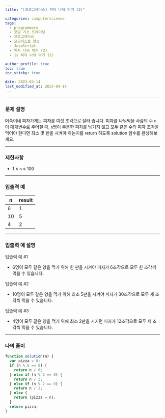 ```yaml
---
title: "[프로그래머스] 피자 나눠 먹기 (2)"

categories: computerscience
tags:
  - programmers
  - 코딩 기초 트레이닝
  - 프로그래머스
  - 코딩테스트 연습
  - JavaScript
  - 피자 나눠 먹기 (2)
  - js 피자 나눠 먹기 (2)

author_profile: true
toc: true
toc_sticky: true

date: 2023-04-14
last_modified_at: 2023-04-14
---
```


---

### 문제 설명

머쓱이네 피자가게는 피자를 여섯 조각으로 잘라 줍니다. 피자를 나눠먹을 사람의 수 `n`이 매개변수로 주어질 때, `n`명이 주문한 피자를 남기지 않고 모두 같은 수의 피자 조각을 먹어야 한다면 최소 몇 판을 시켜야 하는지를 return 하도록 solution 함수를 완성해보세요.

---

### 제한사항

- 1 ≤ `n` ≤ 100

---

### 입출력 예

| n   | result |
| --- | ------ |
| 6   | 1      |
| 10  | 5      |
| 4   | 2      |

---

### 입출력 예 설명

입출력 예 #1

- 6명이 모두 같은 양을 먹기 위해 한 판을 시켜야 피자가 6조각으로 모두 한 조각씩 먹을 수 있습니다.

입출력 예 #2

- 10명이 모두 같은 양을 먹기 위해 최소 5판을 시켜야 피자가 30조각으로 모두 세 조각씩 먹을 수 있습니다.

입출력 예 #3

- 4명이 모두 같은 양을 먹기 위해 최소 2판을 시키면 피자가 12조각으로 모두 세 조각씩 먹을 수 있습니다.

---

### 나의 풀이

```jsx
function solution(n) {
  var pizza = 0;
  if (n % 6 == 0) {
    return n / 6;
  } else if (n % 3 == 0) {
    return n / 3;
  } else if (n % 2 == 0) {
    return n / 2;
  } else {
    return (pizza = n);
  }
  return pizza;
}
```
